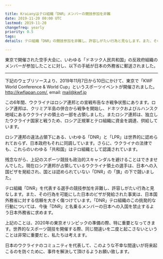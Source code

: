 ```yaml
---

title: Kraianyはテロ組織「DNR」メンバーの競技参加を非難
date: 2019-11-20 00:00 UTC
lastmod: 2019-11-20
changefreq: yearly
priority: 0.5
tags:
details: テロ組織「DNR」の競技参加を非難し、許容しがたい行為と見なします。また、その行為を可能にした日本のビザが発給された事実は、日本国外務省に対する信頼を大きく傷つけています。

---
```


東京で開催された空手大会に、いわゆる「ドネツク人民共和国」の反政府組織のメンバーが参加したことに対し、以下の手紙が日本の外務省に郵送されました。

<hr />

下記のウェブリソースより、2019年11月7日から10日にかけて、東京で「KWF World Conference & World Cup」というスポーツイベントが開催されました。 http://kwfjapan.com/, email: mail@kwf.jp

この6年間、ウクライナはロシア連邦との宣戦布告なき戦争状態にあります。ロシア連邦は、クリミア半島の併合から戦争を開始し、ドネツクおよびルハンスク地域にあるウクライナの領土の一部を占領しました。またロシア連邦は、独立したウクライナ国家と戦うため、ロシア正規軍とテロ組織に資金を調達、供給しています。

ロシア連邦の違法占領下にある、いわゆる「DNR」と「LPR」は世界的に認められておらず、日本政府もそれに同調しています。さらに、ウクライナの法律でも、これらのいわゆる「共和国」はテロ組織として認識されています。

残念ながら、上記のスポーツ競技も政治的スキャンダルを避けることはできませんでした。現在ロシア連邦が占領しているウクライナ領土の選手は、日本への入国ビザを発給され、国とは認められていない「DNR」の「旗」の下で競いました。

テロ組織「DNR」を代表する選手の競技参加を非難し、許容しがたい行為と見なします。また、その行為を可能にした日本のビザが発給された事実は、日本国外務省に対する信頼を大きく傷つけています。「DNR」テロ組織のこの挑発的な行動については、今後「DNR」と名乗るメンバーの日本への入国を禁止するよう日本外務省に求めます。

上記のことは、2020年の東京オリンピックの準備の際、特に重要となってきます。世界的なスポーツ競技を開催する際、同じ間違いを二度と起こさないということは非常に重要だと、私たちは考えます。

日本のウクライナのコミュニティを代表して、このような不幸な間違いが将来起こるのを防ぐために、事件を解決して頂けるようお願い致します。
